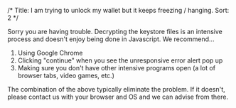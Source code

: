 /*
Title: I am trying to unlock my wallet but it keeps freezing / hanging.
Sort: 2
*/

<p><span>Sorry you are having trouble. Decrypting the keystore files is an intensive process and doesn't enjoy being done in Javascript. We recommend...</span></p>
<ol>
<li><span>Using Google Chrome</span></li>
<li><span>Clicking "continue" when you see the unresponsive error alert pop up</span></li>
<li><span>Making sure you don't have other intensive programs open (a lot of browser tabs, video games, etc.)</span></li>
</ol>
<p><span>The combination of the above typically eliminate the problem. If it doesn't, please contact us with your browser and OS and we can advise from there.</span></p>
